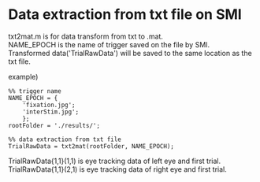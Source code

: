 # Data extraction from txt file on SMI 

txt2mat.m is for data transform from txt to .mat.   
NAME_EPOCH is the name of trigger saved on the file by SMI.  
Transformed data('TrialRawData') will be saved to the same location as the txt file.

example)
```
%% trigger name
NAME_EPOCH = {
    'fixation.jpg';
    'interStim.jpg';
    };
rootFolder = './results/';

%% data extraction from txt file
TrialRawData = txt2mat(rootFolder, NAME_EPOCH);
```
TrialRawData{1,1}(1,1) is eye tracking data of left eye and first trial.  
TrialRawData{1,1}(2,1) is eye tracking data of right eye and first trial.  

    
